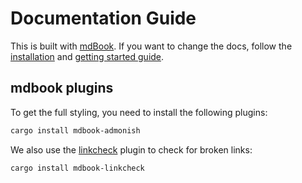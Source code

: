 # Documentation Guide

This is built with [mdBook](https://github.com/rust-lang/mdBook). If you want to
change the docs, follow the
[installation](https://rust-lang.github.io/mdBook/guide/installation.html) and
[getting started guide](https://rust-lang.github.io/mdBook/guide/creating.html).

## mdbook plugins

To get the full styling, you need to install the following plugins:

```sh
cargo install mdbook-admonish
```

We also use the [linkcheck](https://github.com/Michael-F-Bryan/mdbook-linkcheck)
plugin to check for broken links:

```sh
cargo install mdbook-linkcheck
```
